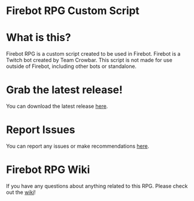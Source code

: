 # Firebot RPG Custom Script

# What is this?

Firebot RPG is a custom script created to be used in Firebot. Firebot is a Twitch bot created by Team Crowbar. This script is not made for use outside of Firebot, including other bots or standalone.

# Grab the latest release!
You can download the latest release [here](https://github.com/Firebottle/firebot-rpg/releases/latest).

# Report Issues
You can report any issues or make recommendations [here](https://github.com/Firebottle/firebot-rpg/issues).

# Firebot RPG Wiki
If you have any questions about anything related to this RPG. Please check out the [wiki](https://github.com/Firebottle/firebot-rpg/wiki)!
